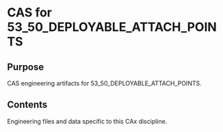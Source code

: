 # CAS for 53_50_DEPLOYABLE_ATTACH_POINTS

## Purpose
CAS engineering artifacts for 53_50_DEPLOYABLE_ATTACH_POINTS.

## Contents
Engineering files and data specific to this CAx discipline.
